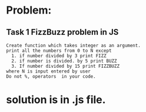 
# Problem:

## Task 1 FizzBuzz problem in JS
    Create function which takes integer as an argument.
    print all the numbers from 0 to N except
      1. if number divided by 3 print FIZZ
      2. if number is divided. by 5 print BUZZ 
      3. If number divided by 15 print FIZZBUZZ 
    where N is input entered by user
    Do not %, operators  in your code.


# solution is in .js file.
